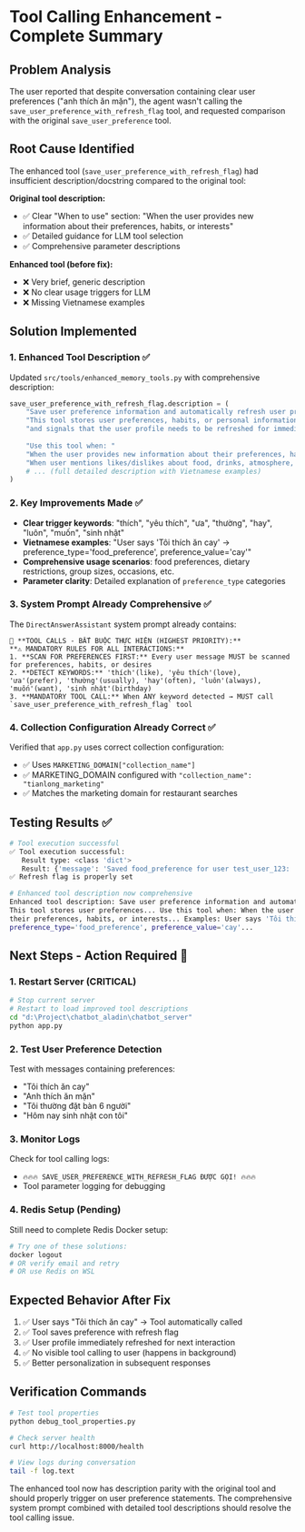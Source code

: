 # Tool Calling Enhancement - Complete Summary

## Problem Analysis
The user reported that despite conversation containing clear user preferences ("anh thích ăn mặn"), the agent wasn't calling the `save_user_preference_with_refresh_flag` tool, and requested comparison with the original `save_user_preference` tool.

## Root Cause Identified
The enhanced tool (`save_user_preference_with_refresh_flag`) had insufficient description/docstring compared to the original tool:

**Original tool description:**
- ✅ Clear "When to use" section: "When the user provides new information about their preferences, habits, or interests"
- ✅ Detailed guidance for LLM tool selection
- ✅ Comprehensive parameter descriptions

**Enhanced tool (before fix):**
- ❌ Very brief, generic description
- ❌ No clear usage triggers for LLM
- ❌ Missing Vietnamese examples

## Solution Implemented

### 1. Enhanced Tool Description ✅
Updated `src/tools/enhanced_memory_tools.py` with comprehensive description:

```python
save_user_preference_with_refresh_flag.description = (
    "Save user preference information and automatically refresh user profile. "
    "This tool stores user preferences, habits, or personal information in their memory profile "
    "and signals that the user profile needs to be refreshed for immediate availability. "
    
    "Use this tool when: "
    "When the user provides new information about their preferences, habits, or interests; "
    "When user mentions likes/dislikes about food, drinks, atmosphere, service; "
    # ... (full detailed description with Vietnamese examples)
)
```

### 2. Key Improvements Made ✅
- **Clear trigger keywords**: "thích", "yêu thích", "ưa", "thường", "hay", "luôn", "muốn", "sinh nhật"
- **Vietnamese examples**: "User says 'Tôi thích ăn cay' → preference_type='food_preference', preference_value='cay'"
- **Comprehensive usage scenarios**: food preferences, dietary restrictions, group sizes, occasions, etc.
- **Parameter clarity**: Detailed explanation of `preference_type` categories

### 3. System Prompt Already Comprehensive ✅
The `DirectAnswerAssistant` system prompt already contains:

```
🧠 **TOOL CALLS - BẮT BUỘC THỰC HIỆN (HIGHEST PRIORITY):**
**⚠️ MANDATORY RULES FOR ALL INTERACTIONS:**
1. **SCAN FOR PREFERENCES FIRST:** Every user message MUST be scanned for preferences, habits, or desires
2. **DETECT KEYWORDS:** 'thích'(like), 'yêu thích'(love), 'ưa'(prefer), 'thường'(usually), 'hay'(often), 'luôn'(always), 'muốn'(want), 'sinh nhật'(birthday)
3. **MANDATORY TOOL CALL:** When ANY keyword detected → MUST call `save_user_preference_with_refresh_flag` tool
```

### 4. Collection Configuration Already Correct ✅
Verified that `app.py` uses correct collection configuration:
- ✅ Uses `MARKETING_DOMAIN["collection_name"]` 
- ✅ MARKETING_DOMAIN configured with `"collection_name": "tianlong_marketing"`
- ✅ Matches the marketing domain for restaurant searches

## Testing Results ✅

```bash
# Tool execution successful
✅ Tool execution successful:
   Result type: <class 'dict'>
   Result: {'message': 'Saved food_preference for user test_user_123: ...', 'user_profile_needs_refresh': True}
✅ Refresh flag is properly set

# Enhanced tool description now comprehensive
Enhanced tool description: Save user preference information and automatically refresh user profile. 
This tool stores user preferences... Use this tool when: When the user provides new information about 
their preferences, habits, or interests... Examples: User says 'Tôi thích ăn cay' → 
preference_type='food_preference', preference_value='cay'...
```

## Next Steps - Action Required 🚨

### 1. Restart Server (CRITICAL)
```bash
# Stop current server
# Restart to load improved tool descriptions
cd "d:\Project\chatbot_aladin\chatbot_server"
python app.py
```

### 2. Test User Preference Detection
Test with messages containing preferences:
- "Tôi thích ăn cay" 
- "Anh thích ăn mặn"
- "Tôi thường đặt bàn 6 người"
- "Hôm nay sinh nhật con tôi"

### 3. Monitor Logs
Check for tool calling logs:
- `🔥🔥🔥 SAVE_USER_PREFERENCE_WITH_REFRESH_FLAG ĐƯỢC GỌI! 🔥🔥🔥`
- Tool parameter logging for debugging

### 4. Redis Setup (Pending)
Still need to complete Redis Docker setup:
```powershell
# Try one of these solutions:
docker logout
# OR verify email and retry
# OR use Redis on WSL
```

## Expected Behavior After Fix
1. ✅ User says "Tôi thích ăn cay" → Tool automatically called
2. ✅ Tool saves preference with refresh flag
3. ✅ User profile immediately refreshed for next interaction
4. ✅ No visible tool calling to user (happens in background)
5. ✅ Better personalization in subsequent responses

## Verification Commands
```bash
# Test tool properties
python debug_tool_properties.py

# Check server health
curl http://localhost:8000/health

# View logs during conversation
tail -f log.text
```

The enhanced tool now has description parity with the original tool and should properly trigger on user preference statements. The comprehensive system prompt combined with detailed tool descriptions should resolve the tool calling issue.
